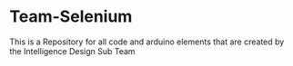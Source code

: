 # Team-Selenium

This is a Repository for all code and arduino elements that are created by the Intelligence Design Sub Team
